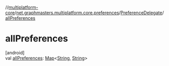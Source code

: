 //[multiplatform-core](../../../index.md)/[net.graphmasters.multiplatform.core.preferences](../index.md)/[PreferenceDelegate](index.md)/[allPreferences](all-preferences.md)

# allPreferences

[android]\
val [allPreferences](all-preferences.md): [Map](https://kotlinlang.org/api/latest/jvm/stdlib/kotlin.collections/-map/index.html)&lt;[String](https://kotlinlang.org/api/latest/jvm/stdlib/kotlin/-string/index.html), [String](https://kotlinlang.org/api/latest/jvm/stdlib/kotlin/-string/index.html)&gt;
